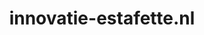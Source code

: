 ---
layout: post
title: "innovatie-estafette.nl"
internal_url: "/dutchgov/innovatie-estafette.nl.html"
subdomains_count: 2
all_subdomains_count: 12
urls_count: 2
ssl_rank: 0
http_rank: 75
url_link: /data/innovatie-estafette.nl/urls.txt
all_subdomains_link: /data/innovatie-estafette.nl/all_subdomains.txt
subdomains_link: /data/innovatie-estafette.nl/subdomains.txt
categories: dutchgov
---